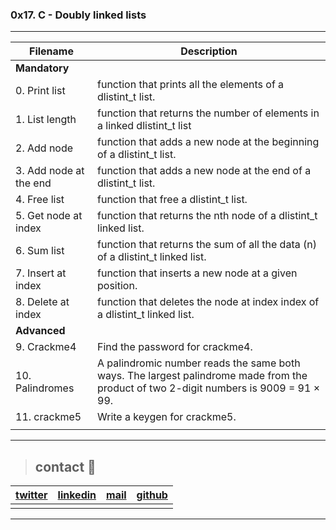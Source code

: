 ### 0x17. C - Doubly linked lists
---
|  **Filename** | **Description**  |
|---|---|
|   **Mandatory**    |
| 0. Print list   | function that prints all the elements of a dlistint_t list.  |
| 1. List length  | function that returns the number of elements in a linked dlistint_t list  |
| 2. Add node  | function that adds a new node at the beginning of a dlistint_t list.  |
| 3. Add node at the end  | function that adds a new node at the end of a dlistint_t list.  |
| 4. Free list  | function that free a dlistint_t list.  |
| 5. Get node at index  | function that returns the nth node of a dlistint_t linked list.  |
| 6. Sum list   | function that returns the sum of all the data (n) of a dlistint_t linked list.  |
| 7. Insert at index  | function that inserts a new node at a given position.  |
| 8. Delete at index  | function that deletes the node at index index of a dlistint_t linked list.  |
|    **Advanced**   |
| 9. Crackme4   | Find the password for crackme4.  |
| 10. Palindromes  | A palindromic number reads the same both ways. The largest palindrome made from the product of two 2-digit numbers is 9009 = 91 × 99.  |
| 11. crackme5  | Write a keygen for crackme5.  |
|   |   |
---
> ## contact 💬

| [twitter](https://twitter.com/RICARDO1470)  | [linkedin](https://www.linkedin.com/in/ricardo-alfonso-camayo/)  | [mail](1466@holbertonschool.com)  | [github](https://github.com/ricardo1470/README/blob/master/README.md)  |
|---|---|---|---|
|   |   |   |   |

---
